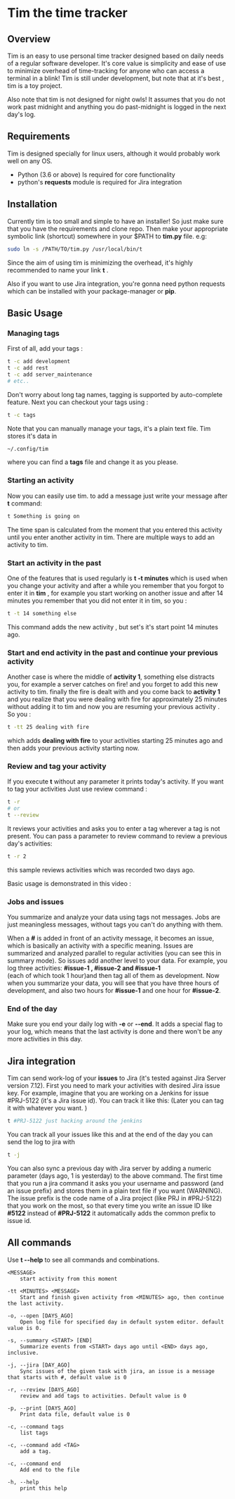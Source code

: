 # Tim the time tracker
## Overview
Tim is an easy to use personal time tracker designed based on daily needs of a regular software developer.
It's core value is simplicity and ease of use to minimize overhead of time-tracking for anyone who can access a terminal in a blink!
Tim is still under development, but note that at it's best , tim is a toy project.

Also note that tim is not designed for night owls! It assumes that you do not work past midnight and anything you do 
past-midnight is logged in the next day's log.

## Requirements
Tim is designed specially for linux users, although it would probably work well on any OS.
* Python (3.6 or above) Is required for core functionality
* python's __requests__ module is required for Jira integration 

## Installation
Currently tim is too small and simple to have an installer! So just make sure that you have the requirements and clone 
repo.  Then make your appropriate symbolic link (shortcut) somewhere in your $PATH to __tim.py__ file. e.g:
```bash
sudo ln -s /PATH/TO/tim.py /usr/local/bin/t
``` 
Since the aim of using tim is minimizing the overhead, it's highly recommended to name your link __t__ .

Also if you want to use Jira integration, you're gonna need python requests which can be installed with your package-manager or __pip__.

## Basic Usage

### Managing tags
First of all, add your tags :
```bash
t -c add development
t -c add rest
t -c add server_maintenance
# etc.. 
```
Don't worry about long tag names, tagging is supported by auto-complete feature. Next you can checkout your tags using :

```bash
t -c tags
```
Note that you can manually manage your tags, it's a plain text file. Tim stores it's data in
```bash
~/.config/tim
```
where you can find a __tags__ file and change it as you please.

### Starting an activity
Now you can easily use tim. to add a message just write your message after __t__ command:
```bash
t Something is going on
```
The time span is calculated from the moment that you entered this activity until you enter another activity in tim.
There are multiple ways to add an activity to tim.

### Start an activity in the past 
One of the features that is used regularly is __t -t minutes__ which is used when you change your activity and after a 
while you remember that you forgot to enter it in __tim__ , for example you start working on another issue and after 14 minutes
you remember that you did not enter it in tim, so you :
```bash
t -t 14 something else
```  
This command adds the new activity , but set's it's start point 14 minutes ago.

### Start and end activity in the past and continue your previous activity 

Another case is where the middle of __activity 1__, something else distracts you, for example a server catches on fire! and you 
forget to add this new activity to tim. finally the fire is dealt with and you come back to __activity 1__ and you realize that you 
were dealing with fire for approximately 25 minutes without adding it to tim and now you are resuming your previous activity .
So you :
```bash
t -tt 25 dealing with fire
``` 
which adds __dealing with fire__ to your activities starting 25 minutes ago and then adds your previous activity starting now.

### Review and tag your activity
If you execute __t__ without any parameter it prints today's activity. If you want to tag your activities Just use review command : 
```bash
t -r
# or
t --review
```
It reviews your activities and asks you to enter a tag wherever a tag is not present.
You can pass a parameter to review command to review a previous day's activities:
```bash
t -r 2 
```
this sample reviews activities which was recorded two days ago.


Basic usage is demonstrated in this video :

### Jobs and issues
You summarize and analyze your data using tags not messages. Jobs are just meaningless messages, without tags you can't
do anything with them.

When a __#__ is added in front of an activity message, it becomes an issue, which is basically an activity with a specific meaning.
Issues are summarized and analyzed parallel to regular activities (you can see this in summary mode).
So issues add another level to your data. For example, you log three activities: __#issue-1 , #issue-2 and #issue-1__  
(each of which took 1 hour)and then tag all of them as development. Now when you summarize your data, you will see that 
you have three hours of development, and also two hours for __#issue-1__  and one hour for __#issue-2__.

### End of the day
Make sure you end your daily log with __-e__ or __--end__. It adds a special flag to your log, which means that the last
activity is done and there won't be any more activities in this day.

## Jira integration
Tim can send work-log of your __issues__ to Jira (it's tested against Jira Server version 7.12).
First you need to mark your activities with desired Jira issue key. For example, imagine that you are working on a Jenkins for 
issue #PRJ-5122 (it's a Jira issue id). You can track it like this: (Later you can tag it with whatever you want. )
```bash
t #PRJ-5122 just hacking around the jenkins
```
You can track all your issues like this and at the end of the day you can send the log to jira with
```bash
t -j
```
You can also sync a previous day with Jira server by adding a numeric parameter (days ago, 1 is yesterday) to the above 
command.
The first time that you run a jira command it asks you your username and password (and an issue prefix) and stores them in a plain text file
if you want (WARNING).
The issue prefix is the code name of a Jira project (like PRJ in #PRJ-5122) that you work on the most, so that every time 
you write an issue ID like __#5122__ instead of __#PRJ-5122__ it automatically adds the common prefix to issue id.

## All commands
Use __t --help__ to see all commands and combinations.
```TEXT
<MESSAGE>
	start activity from this moment

-tt <MINUTES> <MESSAGE>
	Start and finish given activity from <MINUTES> ago, then continue the last activity.

-o, --open [DAYS_AGO]
	Open log file for specified day in default system editor. default value is 0.

-s, --summary <START> [END]
	Summarize events from <START> days ago until <END> days ago, inclusive.

-j, --jira [DAY_AGO]
	Sync issues of the given task with jira, an issue is a message that starts with #, default value is 0

-r, --review [DAYS_AGO]
	review and add tags to activities. Default value is 0

-p, --print [DAYS_AGO]
	Print data file, default value is 0

-c, --command tags
	list tags

-c, --command add <TAG>
	add a tag.

-c, --command end
	Add end to the file

-h, --help
	print this help

``` 